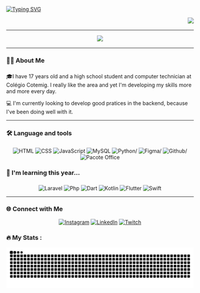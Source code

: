 [![Typing SVG](https://readme-typing-svg.demolab.com?font=Fira+Code&pause=1000&color=C957FF&width=435&lines=Hello+World!+I'm+Rafael+Santos;Bem+Vindo(a)+ao+meu+perfil+no+GitHub!+)](https://git.io/typing-svg)

<div align="right">
  <img src="https://visitor-badge.laobi.icu/badge?page_id=r4santos.r4santos&"  />
</div>

---

<div align="center">
  <img src="https://github-readme-stats.vercel.app/api/top-langs/?username=r4santos&theme=midnight-purple&hide_border=true&include_all_commits=true&count_private=true&layout=compact" width="36%" />
</div>

---

###

<h3 align="left">👩‍💻  About Me</h3>

###

🎓I have 17 years old and a high school student and computer technician at Colégio Cotemig. I really like the area and yet I'm developing my skills more and more every day.

💻 I'm currently looking to develop good pratices in the backend, because I've been doing well with it.

---

###

<h3 align="left">🛠 Language and tools</h3>

###

<div align="center">
  <img src="https://img.shields.io/badge/HTML-%23E34F26.svg?&style=for-the-badge&logo=html5&logoColor=white" alt="HTML"/>
  <img src="https://img.shields.io/badge/CSS-%231572B6.svg?&style=for-the-badge&logo=css3&logoColor=white" alt="CSS"/>
  <img src="https://img.shields.io/badge/JavaScript-%23323330.svg?&style=for-the-badge&logo=javascript&logoColor=%23F7DF1E" alt="JavaScript"/>
  <img src="https://img.shields.io/badge/MySQL-%2300f.svg?&style=for-the-badge&logo=mysql&logoColor=white" alt="MySQL"/>
  <img src="https://img.shields.io/badge/python-3670A0?style=for-the-badge&logo=python&logoColor=ffdd54" alt=Python/>
  <img src="https://img.shields.io/badge/figma-%23F24E1E.svg?style=for-the-badge&logo=figma&logoColor=white" alt=Figma/>
  <img src="https://img.shields.io/badge/github-%23121011.svg?style=for-the-badge&logo=github&logoColor=white" alt=Github/>
  <img src="https://img.shields.io/badge/Office-%230A66C2.svg?&style=for-the-badge&logo=microsoft-office&logoColor=white" alt="Pacote Office"/><br>
  
</div>

###

<h3 align="left">📖 I'm learning this year...</h3>

###

<div align="center">
  <img src="https://img.shields.io/badge/Laravel-red?style=for-the-badge&logo=laravel&logoColor=white" alt="Laravel"/>
  <img src="https://img.shields.io/badge/php-violet?style=for-the-badge&logo=php&logoColor=gray" alt="Php"/>
  <img src="https://img.shields.io/badge/dart-blue?style=for-the-badge&logo=dart&logoColor=cyan" alt="Dart"/>
  <img src="https://img.shields.io/badge/kotlin-purple?style=for-the-badge&logo=kotlin&logoColor=white" alt="Kotlin"/>
  <img src="https://img.shields.io/badge/flutter-blue?style=for-the-badge&logo=flutter&logoColor=cyan" alt="Flutter"/>
  <img src="https://img.shields.io/badge/swift-orange?style=for-the-badge&logo=swift&logoColor=white" alt="Swift"/>
</div>

---

<h3>🌐 Connect with Me</h3>

<div align="center">
  
  [![Instagram](https://img.shields.io/badge/Instagram-%23E4405F.svg?logo=Instagram&logoColor=white)](https://www.instagram.com/rsantoosx/)
  [![LinkedIn](https://img.shields.io/badge/LinkedIn-%230077B5.svg?logo=linkedin&logoColor=white)](https://www.linkedin.com/in/rafael-santos-8a0b44313/)
  [![Twitch](https://img.shields.io/badge/Twitch-%239146FF.svg?logo=Twitch&logoColor=white)](https://www.twitch.tv/errequatro_)
  
</div>

###

<h3 align="left">🔥   My Stats :</h3>

<img src="https://raw.githubusercontent.com/r4santos/r4santos/output/snake.svg" alt="Snake animation" />

###
